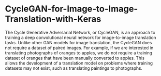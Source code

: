 # CycleGAN-for-Image-to-Image-Translation-with-Keras
The Cycle Generative Adversarial Network, or CycleGAN, is an approach to training a deep convolutional neural network for image-to-image translation tasks.  Unlike other GAN models for image translation, the CycleGAN does not require a dataset of paired images. For example, if we are interested in translating photographs of oranges to apples, we do not require a training dataset of oranges that have been manually converted to apples. This allows the development of a translation model on problems where training datasets may not exist, such as translating paintings to photographs.
